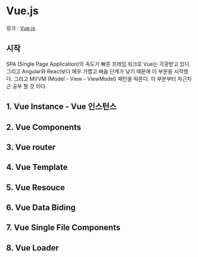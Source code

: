 # Vue.js
링크 : [Vue.js](https://kr.vuejs.org/v2/guide/index.html)
## 시작
SPA (Single Page Application)의 속도가 빠른 프레임 워크로 Vue는 각광받고 있다.
그리고 Angular와 React보다 매우 가볍고 배움 단계가 낮기 때문에 이 부분을 시작했다.
그리고 MVVM (Model - View - ViewModel) 패턴을 따른다.
이 부분부터 차근차근 공부 할 것 이다.

## 1. Vue Instance - Vue 인스턴스
## 2. Vue Components
## 3. Vue router
## 4. Vue Template
## 5. Vue Resouce
## 6. Vue Data Biding
## 7. Vue Single File Components
## 8. Vue Loader
